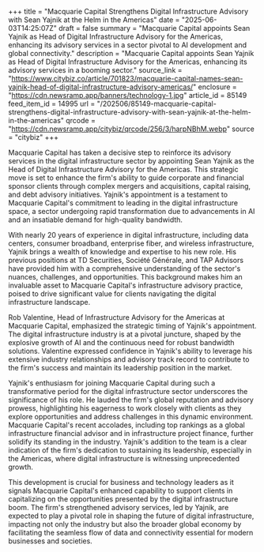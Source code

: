 +++
title = "Macquarie Capital Strengthens Digital Infrastructure Advisory with Sean Yajnik at the Helm in the Americas"
date = "2025-06-03T14:25:07Z"
draft = false
summary = "Macquarie Capital appoints Sean Yajnik as Head of Digital Infrastructure Advisory for the Americas, enhancing its advisory services in a sector pivotal to AI development and global connectivity."
description = "Macquarie Capital appoints Sean Yajnik as Head of Digital Infrastructure Advisory for the Americas, enhancing its advisory services in a booming sector."
source_link = "https://www.citybiz.co/article/701823/macquarie-capital-names-sean-yajnik-head-of-digital-infrastructure-advisory-americas/"
enclosure = "https://cdn.newsramp.app/banners/technology-1.jpg"
article_id = 85149
feed_item_id = 14995
url = "/202506/85149-macquarie-capital-strengthens-digital-infrastructure-advisory-with-sean-yajnik-at-the-helm-in-the-americas"
qrcode = "https://cdn.newsramp.app/citybiz/qrcode/256/3/harpNBhM.webp"
source = "citybiz"
+++

<p>Macquarie Capital has taken a decisive step to reinforce its advisory services in the digital infrastructure sector by appointing Sean Yajnik as the Head of Digital Infrastructure Advisory for the Americas. This strategic move is set to enhance the firm's ability to guide corporate and financial sponsor clients through complex mergers and acquisitions, capital raising, and debt advisory initiatives. Yajnik's appointment is a testament to Macquarie Capital's commitment to leading in the digital infrastructure space, a sector undergoing rapid transformation due to advancements in AI and an insatiable demand for high-quality bandwidth.</p><p>With nearly 20 years of experience in digital infrastructure, including data centers, consumer broadband, enterprise fiber, and wireless infrastructure, Yajnik brings a wealth of knowledge and expertise to his new role. His previous positions at TD Securities, Société Générale, and TAP Advisors have provided him with a comprehensive understanding of the sector's nuances, challenges, and opportunities. This background makes him an invaluable asset to Macquarie Capital's infrastructure advisory practice, poised to drive significant value for clients navigating the digital infrastructure landscape.</p><p>Rob Valentine, Head of Infrastructure Advisory for the Americas at Macquarie Capital, emphasized the strategic timing of Yajnik's appointment. The digital infrastructure industry is at a pivotal juncture, shaped by the explosive growth of AI and the continuous need for robust bandwidth solutions. Valentine expressed confidence in Yajnik's ability to leverage his extensive industry relationships and advisory track record to contribute to the firm's success and maintain its leadership position in the market.</p><p>Yajnik's enthusiasm for joining Macquarie Capital during such a transformative period for the digital infrastructure sector underscores the significance of his role. He lauded the firm's global reputation and advisory prowess, highlighting his eagerness to work closely with clients as they explore opportunities and address challenges in this dynamic environment. Macquarie Capital's recent accolades, including top rankings as a global infrastructure financial advisor and in infrastructure project finance, further solidify its standing in the industry. Yajnik's addition to the team is a clear indication of the firm's dedication to sustaining its leadership, especially in the Americas, where digital infrastructure is witnessing unprecedented growth.</p><p>This development is crucial for business and technology leaders as it signals Macquarie Capital's enhanced capability to support clients in capitalizing on the opportunities presented by the digital infrastructure boom. The firm's strengthened advisory services, led by Yajnik, are expected to play a pivotal role in shaping the future of digital infrastructure, impacting not only the industry but also the broader global economy by facilitating the seamless flow of data and connectivity essential for modern businesses and societies.</p>